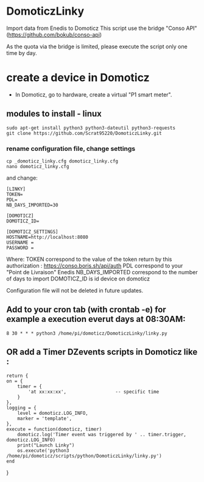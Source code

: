 # DomoticzLinky
Import data from Enedis to Domoticz
This script use the bridge "Conso API" (https://github.com/bokub/conso-api)

As the quota via the bridge is limited, please execute the script only one time by day.

# create a device in Domoticz
- In Domoticz, go to hardware, create a virtual "P1 smart meter".

## modules to install - linux

    sudo apt-get install python3 python3-dateutil python3-requests
    git clone https://github.com/Scrat95220/DomoticzLinky.git
	
### rename configuration file, change settings

    cp _domoticz_linky.cfg domoticz_linky.cfg
    nano domoticz_linky.cfg

and change:

	[LINKY]
	TOKEN=
	PDL=
	NB_DAYS_IMPORTED=30

	[DOMOTICZ]
	DOMOTICZ_ID=

	[DOMOTICZ_SETTINGS]
	HOSTNAME=http://localhost:8080
	USERNAME =
	PASSWORD =
	

Where:
	TOKEN correspond to the value of the token return by this authorization : https://conso.boris.sh/api/auth
	PDL correspond to your "Point de Livraison" Enedis
	NB_DAYS_IMPORTED correspond to the number of days to import 
	DOMOTICZ_ID is id device on domoticz
	
Configuration file will not be deleted in future updates.


## Add to your cron tab (with crontab -e) for example a execution everut days at 08:30AM:

    8 30 * * * python3 /home/pi/domoticz/DomoticzLinky/linky.py
	
## OR add a Timer DZevents scripts in Domoticz like :
	return {
	on = {
		timer = {
			'at xx:xx:xx',					-- specific time
		}
	},
	logging = {
		level = domoticz.LOG_INFO,
		marker = 'template',
	},
	execute = function(domoticz, timer)
		domoticz.log('Timer event was triggered by ' .. timer.trigger, domoticz.LOG_INFO)
		print("Launch Linky")
        os.execute('python3 /home/pi/domoticz/scripts/python/DomoticzLinky/linky.py')
	end
}